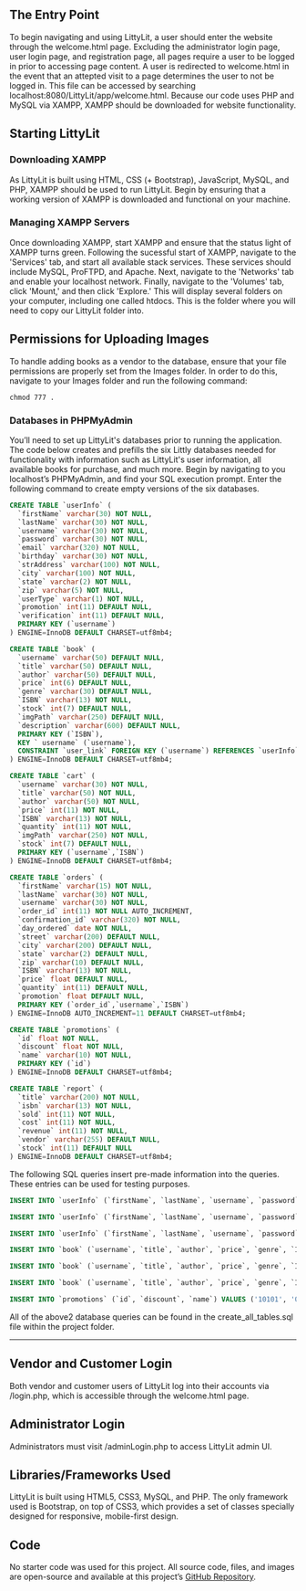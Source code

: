 ## The Entry Point

To begin navigating and using LittyLit, a user should enter the website through the welcome.html page. Excluding the administrator login page, user login page, and registration page, all pages require a user to be logged in prior to accessing page content. A user is redirected to welcome.html in the event that an attepted visit to a page determines the user to not be logged in. This file can be accessed by searching localhost:8080/LittyLit/app/welcome.html. Because our code uses PHP and MySQL via XAMPP, XAMPP should be downloaded for website functionality.

## Starting LittyLit
### Downloading XAMPP
As LittyLit is built using HTML, CSS (+ Bootstrap), JavaScript, MySQL, and PHP, XAMPP should be used to run LittyLit. Begin by ensuring that a working version of XAMPP is downloaded and functional on your machine.

### Managing XAMPP Servers
Once downloading XAMPP, start XAMPP and ensure that the status light of XAMPP turns green. Following the sucessful start of XAMPP, navigate to the 'Services' tab, and start all available stack services. These services should include MySQL, ProFTPD, and Apache. Next, navigate to the 'Networks' tab and enable your localhost network. Finally, navigate to the 'Volumes' tab, click 'Mount,' and then click 'Explore.' This will display several folders on your computer, including one called htdocs. This is the folder where you will need to copy our LittyLit folder into.

## Permissions for Uploading Images
To handle adding books as a vendor to the database, ensure that your file permissions are properly set from the Images folder. In order to do this, navigate to your Images folder and run the following command:

`chmod 777 .`

### Databases in PHPMyAdmin
You’ll need to set up LittyLit's databases prior to running the application. The code below creates and prefills the six Littly databases needed for functionality with information such as LittyLit's user information, all available books for purchase, and much more. Begin by navigating to you localhost’s PHPMyAdmin, and find your SQL execution prompt.
Enter the following command to create empty versions of the six databases.


```sql
CREATE TABLE `userInfo` (
  `firstName` varchar(30) NOT NULL,
  `lastName` varchar(30) NOT NULL,
  `username` varchar(30) NOT NULL,
  `password` varchar(30) NOT NULL,
  `email` varchar(320) NOT NULL,
  `birthday` varchar(30) NOT NULL,
  `strAddress` varchar(100) NOT NULL,
  `city` varchar(100) NOT NULL,
  `state` varchar(2) NOT NULL,
  `zip` varchar(5) NOT NULL,
  `userType` varchar(1) NOT NULL,
  `promotion` int(11) DEFAULT NULL,
  `verification` int(11) DEFAULT NULL,
  PRIMARY KEY (`username`)
) ENGINE=InnoDB DEFAULT CHARSET=utf8mb4;
```

```sql
CREATE TABLE `book` (
  `username` varchar(50) DEFAULT NULL,
  `title` varchar(50) DEFAULT NULL,
  `author` varchar(50) DEFAULT NULL,
  `price` int(6) DEFAULT NULL,
  `genre` varchar(30) DEFAULT NULL,
  `ISBN` varchar(13) NOT NULL,
  `stock` int(7) DEFAULT NULL,
  `imgPath` varchar(250) DEFAULT NULL,
  `description` varchar(600) DEFAULT NULL,
  PRIMARY KEY (`ISBN`),
  KEY ` username` (`username`),
  CONSTRAINT `user_link` FOREIGN KEY (`username`) REFERENCES `userInfo` (`username`)
) ENGINE=InnoDB DEFAULT CHARSET=utf8mb4;
```

```sql
CREATE TABLE `cart` (
  `username` varchar(30) NOT NULL,
  `title` varchar(50) NOT NULL,
  `author` varchar(50) NOT NULL,
  `price` int(11) NOT NULL,
  `ISBN` varchar(13) NOT NULL,
  `quantity` int(11) NOT NULL,
  `imgPath` varchar(250) NOT NULL,
  `stock` int(7) DEFAULT NULL,
  PRIMARY KEY (`username`,`ISBN`)
) ENGINE=InnoDB DEFAULT CHARSET=utf8mb4;
```

```sql
CREATE TABLE `orders` (
  `firstName` varchar(15) NOT NULL,
  `lastName` varchar(30) NOT NULL,
  `username` varchar(30) NOT NULL,
  `order_id` int(11) NOT NULL AUTO_INCREMENT,
  `confirmation_id` varchar(320) NOT NULL,
  `day_ordered` date NOT NULL,
  `street` varchar(200) DEFAULT NULL,
  `city` varchar(200) DEFAULT NULL,
  `state` varchar(2) DEFAULT NULL,
  `zip` varchar(10) DEFAULT NULL,
  `ISBN` varchar(13) NOT NULL,
  `price` float DEFAULT NULL,
  `quantity` int(11) DEFAULT NULL,
  `promotion` float DEFAULT NULL,
  PRIMARY KEY (`order_id`,`username`,`ISBN`)
) ENGINE=InnoDB AUTO_INCREMENT=11 DEFAULT CHARSET=utf8mb4;
```

```sql
CREATE TABLE `promotions` (
  `id` float NOT NULL,
  `discount` float NOT NULL,
  `name` varchar(10) NOT NULL,
  PRIMARY KEY (`id`)
) ENGINE=InnoDB DEFAULT CHARSET=utf8mb4;
```

```sql
CREATE TABLE `report` (
  `title` varchar(200) NOT NULL,
  `isbn` varchar(13) NOT NULL,
  `sold` int(11) NOT NULL,
  `cost` int(11) NOT NULL,
  `revenue` int(11) NOT NULL,
  `vendor` varchar(255) DEFAULT NULL,
  `stock` int(11) DEFAULT NULL
) ENGINE=InnoDB DEFAULT CHARSET=utf8mb4;
```

The following SQL queries insert pre-made information into the queries. These entries can be used for testing purposes.

```sql
INSERT INTO `userInfo` (`firstName`, `lastName`, `username`, `password`, `email`, `birthday`, `strAddress`, `city`, `state`, `zip`, `userType`, `promotion`, `verification`) VALUES ('Andrew', 'Humble', 'andrewhumble', '123456', 'andrew@me.com', '2/28/01', '100 Maple Street', 'Athens', 'GA', '30601', '1', '0', '1');
```

```sql
INSERT INTO `userInfo` (`firstName`, `lastName`, `username`, `password`, `email`, `birthday`, `strAddress`, `city`, `state`, `zip`, `userType`, `promotion`, `verification`) VALUES ('Nisha', 'Rajendran', 'nisha', 'nisha123', 'nisha@gmail.com', '2000-01-01', '2222 Athens Ave', 'Athens', 'GA', '30604', '3', '0', '1');
```

```sql
INSERT INTO `userInfo` (`firstName`, `lastName`, `username`, `password`, `email`, `birthday`, `strAddress`, `city`, `state`, `zip`, `userType`, `promotion`, `verification`) VALUES ('Manmeet', 'Gill', 'meet', 'meet123', 'meet@gmail.com', '2000-09-22', '100 Maple Street', 'Athens', 'GA', '30548', '2', '0', '0');
```

```sql
INSERT INTO `book` (`username`, `title`, `author`, `price`, `genre`, `ISBN`, `stock`, `imgPath`, `description`) VALUES ('meet', 'Harry Potter', 'J.K. Rowling', '10', 'Fiction', '111111', '56', './images/HarryPotter.png', 'An orphaned boy enrolls in a school of wizardry, where he learns the truth about himself, his family and the terrible evil that haunts the magical world.');
```

```sql
INSERT INTO `book` (`username`, `title`, `author`, `price`, `genre`, `ISBN`, `stock`, `imgPath`, `description`) VALUES ('meet', 'The Great Gatsby', 'F. Scott Fitzgerald', '5', 'fiction', '122222', '9', './images/Gatsby.png', 'A writer and wall street trader, Nick, finds himself drawn to the past and lifestyle of his millionaire neighbor, Jay Gatsby.');
```

```sql
INSERT INTO `book` (`username`, `title`, `author`, `price`, `genre`, `ISBN`, `stock`, `imgPath`, `description`) VALUES ('meet', 'Lord of the Rings', 'J.R. Tolkein', '20', 'Fantasy', '732632', '3', './images/LordRing1.png', 'A meek Hobbit from the Shire and eight companions set out on a journey to destroy the powerful One Ring and save Middle-earth from the Dark Lord Sauron.');
```

```sql
INSERT INTO `promotions` (`id`, `discount`, `name`) VALUES ('10101', '0.5', 'HALFOFF');
```

All of the above2 database queries can be found in the create_all_tables.sql file within the project folder.

***********

## Vendor and Customer Login
Both vendor and customer users of LittyLit log into their accounts via /login.php, which is accessible through the welcome.html page. 

## Administrator Login
Administrators must visit /adminLogin.php to access LittyLit admin UI. 


## Libraries/Frameworks Used
LittyLit is built using HTML5, CSS3, MySQL, and PHP. The only framework used is Bootstrap, on top of CSS3, which provides a set of classes specially designed for responsive, mobile-first design.

## Code
No starter code was used for this project. All source code, files, and images are open-source and available at this project’s [GitHub Repository](https://github.com/andrewhumble/app.git).